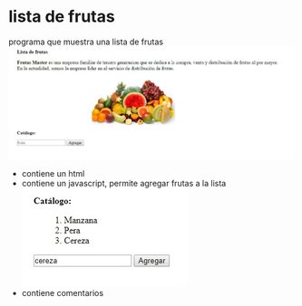 # lista de frutas
programa que muestra una lista de frutas
![Alt-Text](assets/fruta.jpg)
* contiene un html
* contiene un javascript, permite agregar frutas a la lista
![Alt-Text](assets/js.jpg)
* contiene comentarios
